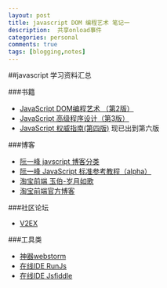 ```yaml
---
layout: post
title: javascript DOM 编程艺术 笔记一
description:  共享onload事件
categories: personal
comments: true
tags: [blogging,notes]
---
```



##javascript 学习资料汇总

###书籍

* [JavaScript DOM编程艺术 （第2版）](http://book.douban.com/subject/6038371/)
* [JavaScript 高级程序设计（第3版）](http://book.douban.com/subject/10546125/)
* [JavaScript 权威指南(第四版)](http://book.douban.com/subject/1232061/) 现已出到第六版

###博客

* [阮一峰 javscript 博客分类](http://www.ruanyifeng.com/blog/javascript/)
* [阮一峰 JavaScript 标准参考教程（alpha） ](http://javascript.ruanyifeng.com/)
* [淘宝前端 玉伯-岁月如歌](http://lifesinger.wordpress.com/)
* [淘宝前端官方博客](http://ued.taobao.org/blog/category/bowen/frontend/)

###社区论坛

* [V2EX](http://v2ex.com/) 

###工具类

* [神器webstorm](http://www.jetbrains.com/webstorm/)    
* [在线IDE RunJs](http://runjs.cn/) 
* [在线IDE Jsfiddle](http://jsfiddle.net/) 

